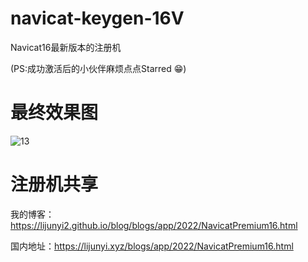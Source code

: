 # navicat-keygen-16V
Navicat16最新版本的注册机

(PS:成功激活后的小伙伴麻烦点点Starred 😁)

# 最终效果图
![13](https://user-images.githubusercontent.com/40384503/167231365-f6172235-53f8-484a-adf6-01d93a242c40.png)

# 注册机共享

我的博客：https://lijunyi2.github.io/blog/blogs/app/2022/NavicatPremium16.html

国内地址：https://lijunyi.xyz/blogs/app/2022/NavicatPremium16.html
